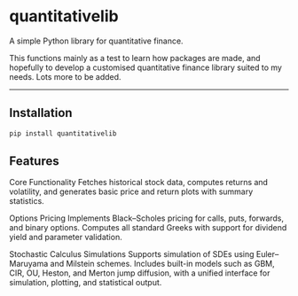 # quantitativelib

A simple Python library for quantitative finance.

This functions mainly as a test to learn how packages are made, and hopefully to develop a customised quantitative finance library suited to my needs. Lots more to be added.

---

## Installation

```bash
pip install quantitativelib
```

## Features

Core Functionality
Fetches historical stock data, computes returns and volatility, and generates basic price and return plots with summary statistics.

Options Pricing
Implements Black–Scholes pricing for calls, puts, forwards, and binary options. Computes all standard Greeks with support for dividend yield and parameter validation.

Stochastic Calculus Simulations
Supports simulation of SDEs using Euler–Maruyama and Milstein schemes. Includes built-in models such as GBM, CIR, OU, Heston, and Merton jump diffusion, with a unified interface for simulation, plotting, and statistical output.